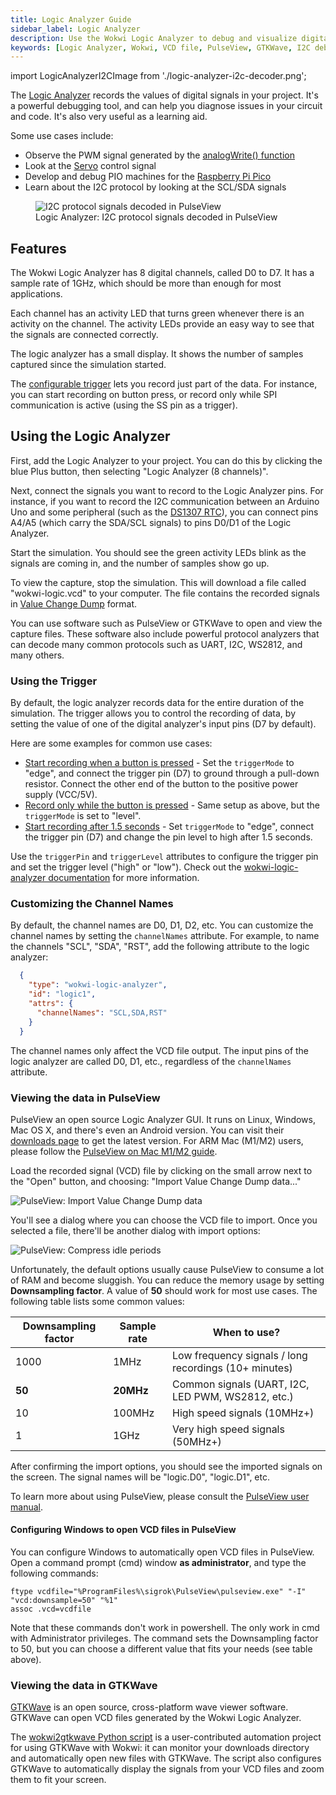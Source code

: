 ```yaml
---
title: Logic Analyzer Guide
sidebar_label: Logic Analyzer
description: Use the Wokwi Logic Analyzer to debug and visualize digital signals, record VCD files, and analyze protocols using PulseView or GTKWave.
keywords: [Logic Analyzer, Wokwi, VCD file, PulseView, GTKWave, I2C debugging, PWM, PIO, Raspberry Pi Pico, downsampling]
---
```


import LogicAnalyzerI2CImage from './logic-analyzer-i2c-decoder.png';

The [Logic Analyzer](../parts/wokwi-logic-analyzer) records the values of digital signals in your project. It's a powerful debugging tool, and can help you diagnose issues in your circuit and code. It's also very useful as a learning aid.

Some use cases include:

- Observe the PWM signal generated by the [analogWrite() function](https://www.arduino.cc/reference/en/language/functions/analog-io/analogwrite/)
- Look at the [Servo](../parts/wokwi-servo) control signal
- Develop and debug PIO machines for the [Raspberry Pi Pico](../parts/wokwi-pi-pico)
- Learn about the I2C protocol by looking at the SCL/SDA signals

<figure>
  <img src={LogicAnalyzerI2CImage} alt="I2C protocol signals decoded in PulseView" />
  <figcaption>Logic Analyzer: I2C protocol signals decoded in PulseView</figcaption>
</figure>

## Features

The Wokwi Logic Analyzer has 8 digital channels, called D0 to D7. It has a sample rate of 1GHz, which should be more than enough for most applications.

Each channel has an activity LED that turns green whenever there is an activity on the channel. The activity LEDs provide an easy way to see that the signals are connected correctly.

The logic analyzer has a small display. It shows the number of samples captured since the simulation started.

The [configurable trigger](#using-the-trigger) lets you record just part of the data. For instance, you can start recording on button press, or record only while SPI communication is active (using the SS pin as a trigger).

## Using the Logic Analyzer

First, add the Logic Analyzer to your project. You can do this by clicking the blue Plus button, then selecting "Logic Analyzer (8 channels)".

Next, connect the signals you want to record to the Logic Analyzer pins. For instance, if you want to record the I2C communication between an Arduino Uno and some peripheral (such as the [DS1307 RTC](../parts/wokwi-ds1307)), you can connect pins A4/A5 (which carry the SDA/SCL signals) to pins D0/D1 of the Logic Analyzer.

Start the simulation. You should see the green activity LEDs blink as the signals are coming in, and the number of samples show go up.

To view the capture, stop the simulation. This will download a file called "wokwi-logic.vcd" to your computer. The file contains the recorded signals in [Value Change Dump](https://en.wikipedia.org/wiki/Value_change_dump) format.

You can use software such as PulseView or GTKWave to open and view the capture files. These software also include powerful protocol analyzers that can decode many common protocols such as UART, I2C, WS2812, and many others.

### Using the Trigger

By default, the logic analyzer records data for the entire duration of the simulation. The trigger allows you to control the recording of data, by setting the value of one of the digital analyzer's input pins (D7 by default).

Here are some examples for common use cases:

- [Start recording when a button is pressed](https://wokwi.com/projects/313698551063380544) - Set the `triggerMode` to "edge", and connect the trigger pin (D7) to ground through a pull-down resistor. Connect the other end of the button to the positive power supply (VCC/5V).
- [Record only while the button is pressed](https://wokwi.com/projects/313706149095408193) - Same setup as above, but the `triggerMode` is set to "level".
- [Start recording after 1.5 seconds](https://wokwi.com/projects/313706408220557888) - Set `triggerMode` to "edge", connect the trigger pin (D7) and change the pin level to high after 1.5 seconds.

Use the `triggerPin` and `triggerLevel` attributes to configure the trigger pin and set the trigger level ("high" or "low"). Check out the [wokwi-logic-analyzer documentation](../parts/wokwi-logic-analyzer) for more information.

### Customizing the Channel Names

By default, the channel names are D0, D1, D2, etc. You can customize the channel names by setting the `channelNames` attribute. For example, to name the channels "SCL", "SDA", "RST", add the following attribute to the logic analyzer:

```json
  { 
    "type": "wokwi-logic-analyzer", 
    "id": "logic1",
    "attrs": {
      "channelNames": "SCL,SDA,RST"
    }
  }
```

The channel names only affect the VCD file output. The input pins of the logic analyzer are called D0, D1, etc., regardless of the `channelNames` attribute.

### Viewing the data in PulseView

PulseView an open source Logic Analyzer GUI. It runs on Linux, Windows, Mac OS X, and there's even an Android version. You can visit their [downloads page](https://sigrok.org/wiki/Downloads) to get the latest version. For ARM Mac (M1/M2) users, please follow the [PulseView on Mac M1/M2 guide](https://nishtahir.com/running-pulseview-on-an-m1-mac/).

Load the recorded signal (VCD) file by clicking on the small arrow next to the "Open" button, and choosing: "Import Value Change Dump data..."

![PulseView: Import Value Change Dump data](logic-analyzer-pulseview-1.png)

You'll see a dialog where you can choose the VCD file to import. Once you selected a file, there'll be another dialog with import options:

![PulseView: Compress idle periods](logic-analyzer-pulseview-2.png)

Unfortunately, the default options usually cause PulseView to consume a lot of RAM and become sluggish. You can reduce the memory usage by setting **Downsampling factor**. A value of **50** should work for most use cases. The following table lists some common values:

| Downsampling factor | Sample rate | When to use?                                          |
| ------------------- | ----------- | ----------------------------------------------------- |
| 1000                | 1MHz        | Low frequency signals / long recordings (10+ minutes) |
| **50**              | **20MHz**   | Common signals (UART, I2C, LED PWM, WS2812, etc.)     |
| 10                  | 100MHz      | High speed signals (10MHz+)                           |
| 1                   | 1GHz        | Very high speed signals (50MHz+)                      |

After confirming the import options, you should see the imported signals on the screen. The signal names will be "logic.D0", "logic.D1", etc.

To learn more about using PulseView, please consult the [PulseView user manual](https://sigrok.org/doc/pulseview/unstable/manual.html).

#### Configuring Windows to open VCD files in PulseView

You can configure Windows to automatically open VCD files in PulseView. Open a command prompt (cmd) window **as administrator**, and type the following commands:

```
ftype vcdfile="%ProgramFiles%\sigrok\PulseView\pulseview.exe" "-I" "vcd:downsample=50" "%1"
assoc .vcd=vcdfile
```

Note that these commands don't work in powershell. The only work in cmd with Administrator privileges. The command sets the Downsampling factor to 50, but you can choose a different value that fits your needs (see table above).

### Viewing the data in GTKWave

[GTKWave](http://gtkwave.sourceforge.net/) is an open source, cross-platform wave viewer software. GTKWave can open VCD files generated by the Wokwi Logic Analyzer.

The [wokwi2gtkwave Python script](https://github.com/bvandepo/wokwi2gtkwave) is a user-contributed automation project for using GTKWave with Wokwi: it can monitor your downloads directory and automatically open new files with GTKWave. The script also configures GTKWave to automatically display the signals from your VCD files and zoom them to fit your screen.
